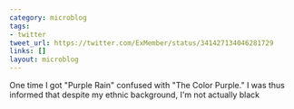 ```yaml
---
category: microblog
tags:
- twitter
tweet_url: https://twitter.com/ExMember/status/341427134046281729
links: []
layout: microblog
---
```

One time I got "Purple Rain" confused with "The Color Purple." I was thus informed that despite my ethnic background, I'm not actually black
